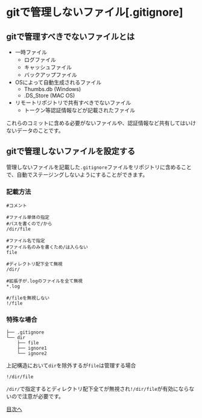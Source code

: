# gitで管理しないファイル[.gitignore]
## gitで管理すべきでないファイルとは
- 一時ファイル
	- ログファイル
	- キャッシュファイル
	- バックアップファイル
- OSによって自動生成されるファイル
	- Thumbs.db (Windows)
	- .DS_Store (MAC OS)
- リモートリポジトリで共有すべきでないファイル
	- トークン等認証情報などが記載されたファイル

これらのコミットに含める必要がないファイルや、認証情報など共有してはいけないデータのことです。

## gitで管理しないファイルを設定する
管理しないファイルを記載した`.gitignore`ファイルをリポジトリに含めることで、自動でステージングしないようにすることができます。  

### 記載方法
```
#コメント

#ファイル単体の指定
#パスを書くので/から
/dir/file

#ファイル名で指定
#ファイル名のみを書くため/は入らない
file

#ディレクトリ配下全て無視
/dir/

#拡張子が.logのファイルを全て無視
*.log

#/fileを無視しない
!/file
```


### 特殊な場合
```./
├── .gitignore
└── dir
    ├── file
    ├── ignore1
    └── ignore2
```  
上記構造において`dir`を除外するが`file`は管理する場合  
```/dir/*
!/dir/file
```  
`/dir/`で指定するとディレクトリ配下全てが無視され`!/dir/file`が有効にならないので注意が必要です。  






[目次へ](../README.md)
